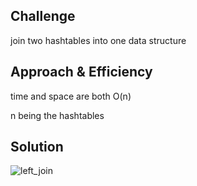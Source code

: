 ## Challenge
join two hashtables into one data structure

## Approach & Efficiency
time and space are both O(n)

n being the hashtables

## Solution
![left_join](code_challenges/hashmap_left_join/left_join.png)
